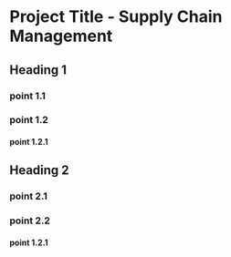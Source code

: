 # Project Title - Supply Chain Management

## Heading 1

### point 1.1
### point 1.2
#### point 1.2.1


## Heading 2

### point 2.1
### point 2.2
#### point 1.2.1

